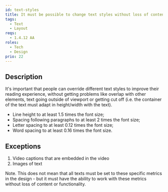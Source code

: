 ```yaml
---
id: text-styles
title: It must be possible to change text styles without loss of content or functionality
tags:
  - Text
  - Layout
reqs:
  - 1.4.12 AA
roles:
  - Tech
  - Design
prio: 22
---
```


## Description

It's important that people can override different text styles to improve their reading experience, without getting problems like overlap with other elements, text going outside of viewport or getting cut off (i.e. the container of the text must adapt in height/width with the text).

- Line height to at least 1.5 times the font size;
- Spacing following paragraphs to at least 2 times the font size;
- Letter spacing to at least 0.12 times the font size;
- Word spacing to at least 0.16 times the font size.

## Exceptions

1. Video captions that are embedded in the video
2. Images of text

Note. This does not mean that all texts must be set to these specific metrics in the design - but it must have the ability to work with these metrics without loss of content or functionality.
